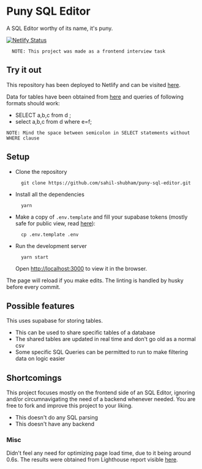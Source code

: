 # Puny SQL Editor

A SQL Editor worthy of its name, it's puny.

[![Netlify Status](https://api.netlify.com/api/v1/badges/c807a36f-535d-41db-b1b3-36d67a070b66/deploy-status)](https://app.netlify.com/sites/puny-sql-editor/deploys)

```
  NOTE: This project was made as a frontend interview task
```

## Try it out

This repository has been deployed to Netlify and can be visited [here](https://puny-sql-editor.netlify.app/).

Data for tables have been obtained from [here](https://github.com/graphql-compose/graphql-compose-examples/tree/master/examples/northwind/data/csv) and queries of following formats should work:

- SELECT a,b,c from d ;
- select a,b,c from d where e=f;

```
NOTE: Mind the space between semicolon in SELECT statements without WHERE clause
```

## Setup

- Clone the repository

  ```
    git clone https://github.com/sahil-shubham/puny-sql-editor.git
  ```

- Install all the dependencies

  ```
    yarn
  ```

- Make a copy of `.env.template` and fill your supabase tokens (mostly safe for public view, read [here](https://supabase.io/docs/guides/api#api-url-and-keys)):

  ```
    cp .env.template .env
  ```

- Run the development server

  ```
    yarn start
  ```

  Open [http://localhost:3000](http://localhost:3000) to view it in the browser.

The page will reload if you make edits. The linting is handled by husky before every commit.

## Possible features

This uses supabase for storing tables.

- This can be used to share specific tables of a database
- The shared tables are updated in real time and don't go old as a normal csv
- Some specific SQL Queries can be permitted to run to make filtering data on logic easier

## Shortcomings

This project focuses mostly on the frontend side of an SQL Editor, ignoring and/or circumnavigating the need of a backend whenever needed.
You are free to fork and improve this project to your liking.

- This doesn't do any SQL parsing
- This doesn't have any backend

### Misc

Didn't feel any need for optimizing page load time, due to it being around 0.6s. The results were obtained from Lighthouse report visible [here](https://puny-sql-editor.netlify.app/lighthouse-report.html).
